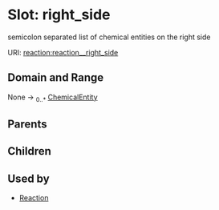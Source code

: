 
# Slot: right_side


semicolon separated list of chemical entities on the right side

URI: [reaction:reaction__right_side](http://w3id.org/ontogpt/reaction/reaction__right_side)


## Domain and Range

None &#8594;  <sub>0..\*</sub> [ChemicalEntity](ChemicalEntity.md)

## Parents


## Children


## Used by

 * [Reaction](Reaction.md)
